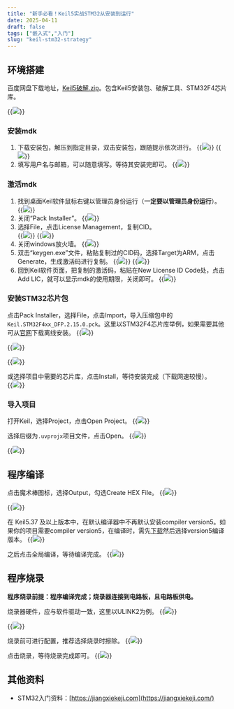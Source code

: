 ```yaml
---
title: "新手必看！Keil5实战STM32从安装到运行"
date: 2025-04-11
draft: false
tags: ["嵌入式","入门"]
slug: "keil-stm32-strategy"
---
```




## 环境搭建
百度网盘下载地址，[Keil5破解.zip](https://pan.baidu.com/s/16chMaBUI2UnYyXKaYWmQyA?pwd=8888)。包含Keil5安装包、破解工具、STM32F4芯片库。

{{<img src="/posts/annex/images/essays/keil5stm32入门-001.png">}}

### 安装mdk
1. 下载安装包，解压到指定目录，双击安装包，跟随提示依次进行。
    {{<img src="/posts/annex/images/essays/keil5stm32入门-002.png">}}
    {{<img src="/posts/annex/images/essays/keil5stm32入门-003.png">}}
2. 填写用户名与邮箱，可以随意填写。等待其安装完即可。
   {{<img src="/posts/annex/images/essays/keil5stm32入门-004.png">}}

### 激活mdk
1. 找到桌面Keil软件鼠标右键以管理员身份运行（**一定要以管理员身份运行**）。
   {{<img src="/posts/annex/images/essays/keil5stm32入门-005.png">}}
2. 关闭“Pack Installer”。
   {{<img src="/posts/annex/images/essays/keil5stm32入门-006.png">}}
3. 选择File，点击License Management，复制CID。<br>
   {{<img src="/posts/annex/images/essays/keil5stm32入门-007.png">}}
   {{<img src="/posts/annex/images/essays/keil5stm32入门-008.png">}}
4. 关闭windows放火墙。
   {{<img src="/posts/annex/images/essays/keil5stm32入门-012.png">}}
5. 双击“keygen.exe”文件，粘贴复制过的CID码，选择Target为ARM，点击Generate，生成激活码进行复制。
   {{<img src="/posts/annex/images/essays/keil5stm32入门-009.png">}}
   {{<img src="/posts/annex/images/essays/keil5stm32入门-010.png">}}
6. 回到Keil软件页面，把复制的激活码，粘贴在New License ID Code处，点击Add LIC，就可以显示mdk的使用期限，关闭即可。
   {{<img src="/posts/annex/images/essays/keil5stm32入门-011.png">}}

### 安装STM32芯片包
点击Pack Installer，选择File，点击Import，导入压缩包中的`Keil.STM32F4xx_DFP.2.15.0.pck`。这里以STM32F4芯片库举例，如果需要其他可从[官网](https://www.keil.arm.com/packs/)下载离线安装。
{{<img src="/posts/annex/images/essays/keil5stm32入门-013.png">}}

{{<img src="/posts/annex/images/essays/keil5stm32入门-014.png">}}

{{<img src="/posts/annex/images/essays/keil5stm32入门-015.png">}}
   
或选择项目中需要的芯片库，点击Install，等待安装完成（下载网速较慢）。<br>
{{<img src="/posts/annex/images/essays/keil5stm32入门-016.png">}}

### 导入项目
打开Keil，选择Project，点击Open Project。
{{<img src="/posts/annex/images/essays/keil5stm32入门-017.png">}}

选择后缀为`.uvprojx`项目文件，点击Open。
{{<img src="/posts/annex/images/essays/keil5stm32入门-018.png">}}

{{<img src="/posts/annex/images/essays/keil5stm32入门-019.png">}}

## 程序编译
点击魔术棒图标，选择Output，勾选Create HEX File。
{{<img src="/posts/annex/images/essays/keil5stm32入门-020.png">}}

{{<img src="/posts/annex/images/essays/keil5stm32入门-021.png">}}

在 Keil5.37 及以上版本中，在默认编译器中不再默认安装compiler version5。如果你的项目需要compiler version5，在编译时，需先[下载](https://pan.baidu.com/s/17OPf4e3_MvR4pDld3uf3eg?pwd=8888)然后选择version5编译版本。
{{<img src="/posts/annex/images/essays/keil5stm32入门-022.png">}}

之后点击全局编译，等待编译完成。
{{<img src="/posts/annex/images/essays/keil5stm32入门-023.png">}}

## 程序烧录
**程序烧录前提：程序编译完成；烧录器连接到电路板，且电路板供电。**

烧录器硬件，应与软件驱动一致，这里以ULINK2为例。
{{<img src="/posts/annex/images/essays/keil5stm32入门-024.png">}}

{{<img src="/posts/annex/images/essays/keil5stm32入门-025.png">}}

烧录前可进行配置，推荐选择烧录时擦除。
{{<img src="/posts/annex/images/essays/keil5stm32入门-026.png">}}

点击烧录，等待烧录完成即可。
{{<img src="/posts/annex/images/essays/keil5stm32入门-027.png">}}

## 其他资料
- STM32入门资料：[https://jiangxiekeji.com](https://jiangxiekeji.com/)


